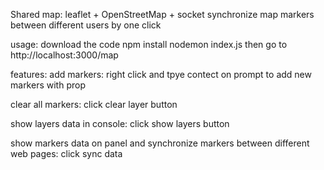 Shared map:
leaflet + OpenStreetMap + socket
synchronize map markers between different users by one click

usage:
download the code
npm install
nodemon index.js
then go to http://localhost:3000/map

features:
add markers:
right click and tpye contect on prompt to add new markers with prop

clear all markers:
click clear layer button

show layers data in console:
click show layers button

show markers data on panel and synchronize markers between different web pages:
click sync data
